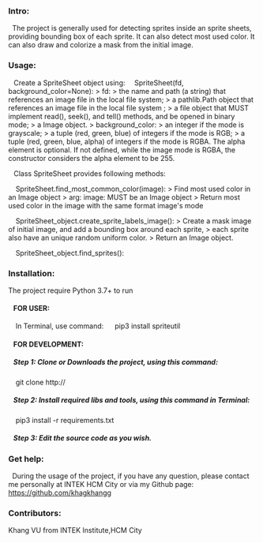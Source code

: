 
### Intro:
&nbsp; The project is generally used for detecting sprites inside an sprite sheets, providing bounding box of each sprite. It can also detect most used color. It can also draw and colorize a mask from the initial image.

### Usage:
&ensp; Create a SpriteSheet object using:
&ensp;&nbsp; SpriteSheet(fd, background_color=None):
            > fd:
            > the name and path (a string) that references an image file in the local file system;
            > a pathlib.Path object that references an image file in the local file system ;
            > a file object that MUST implement read(), seek(), and tell() methods, and be opened in binary mode;
            > a Image object.
            > background_color:
            > an integer if the mode is grayscale;
            > a tuple (red, green, blue) of integers if the mode is RGB;
            > a tuple (red, green, blue, alpha) of integers if the mode is RGBA. The alpha element is optional. If not defined, while the image mode is RGBA, the constructor considers the alpha element to be 255.

&ensp; Class SpriteSheet provides following methods:

&ensp;&nbsp; SpriteSheet.find_most_common_color(image):
            > Find most used color in an Image object
            > arg: image: MUST be an Image object
            > Return most used color in the image with the same format image's mode

&ensp;&nbsp; SpriteSheet_object.create_sprite_labels_image():
            > Create a mask image of initial image, and add a bounding box around each sprite,
            > each sprite also have an unique random uniform color.
            > Return an Image object.

&ensp;&nbsp; SpriteSheet_object.find_sprites():


### Installation:
The project require Python 3.7+ to run

#### &ensp; FOR USER:
&ensp;&nbsp; In Terminal, use command:
&ensp;&nbsp;&nbsp; pip3 install spriteutil

#### &ensp; FOR DEVELOPMENT:
##### &ensp; Step 1: Clone or Downloads the project, using this command:
&ensp;&nbsp; git clone http://
##### &ensp; Step 2: Install required libs and tools, using this command in Terminal:
&ensp;&nbsp; pip3 install -r requirements.txt
##### &ensp; Step 3: Edit the source code as you wish.

### Get help:
&nbsp; During the usage of the project, if you have any question, please contact me personally at INTEK HCM City or via my Github page: https://github.com/khagkhangg

### Contributors:
Khang VU from INTEK Institute,HCM City
